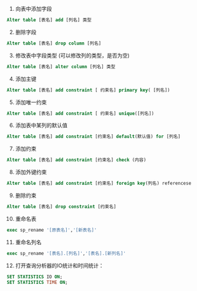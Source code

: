 
1. 向表中添加字段

```sql
Alter table [表名] add [列名] 类型
```

2. 删除字段

```sql
Alter table [表名] drop column [列名]
```

3. 修改表中字段类型 (可以修改列的类型，是否为空)

```sql
Alter table [表名] alter column [列名] 类型
```

4. 添加主键

```sql
Alter table [表名] add constraint [ 约束名] primary key( [列名])
```

5. 添加唯一约束

```sql
Alter table [表名] add constraint [ 约束名] unique([列名])
```

6. 添加表中某列的默认值

```sql
Alter table [表名] add constraint [约束名] default(默认值) for [列名]
```

7. 添加约束

```sql
Alter table [表名] add constraint [约束名] check (内容)
```

8. 添加外键约束

```sql
Alter table [表名] add constraint [约束名] foreign key(列名) referencese 另一表名(列名)
```

9. 删除约束

```sql
Alter table [表名] drop constraint [约束名]
```

10. 重命名表

```sql
exec sp_rename '[原表名]','[新表名]'
```

11. 重命名列名

```sql
exec sp_rename '[表名].[列名]','[表名].[新列名]'
```

12. 打开查询分析器的IO统计和时间统计：

```sql
SET STATISTICS IO ON;
SET STATISTICS TIME ON;
```



